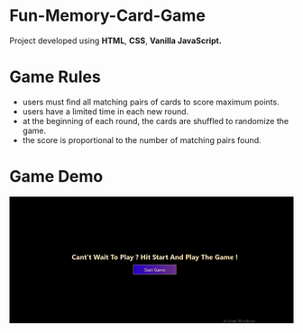 # Fun-Memory-Card-Game

Project developed using **HTML**, **CSS**, **Vanilla JavaScript.**


# Game Rules

- users must find all matching pairs of cards to score maximum points.
- users have a limited time in each new round.
- at the beginning of each round, the cards are shuffled to randomize the game.
- the score is proportional to the number of matching pairs found.



      



# Game Demo


![](cardGame.gif)
